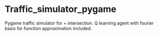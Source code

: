 # Traffic_simulator_pygame
Pygame traffic simulator for + intersection. Q learning agent with fourier basis for function approximation included.
